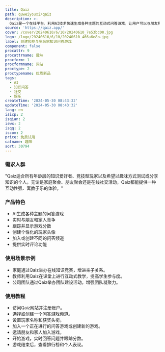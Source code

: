 ```yaml
---
title: Qaiz
path: quweiyouxi/qaiz
description: >-
  Qaiz是一个在线平台，利用AI技术快速生成各种主题的互动式问答游戏，让用户可以与朋友和家人实时竞争，同时跟踪分数并享受实时评论。它提供了一个有趣的方式来测试和分享知识，同时具有社交和娱乐的双重属性。
source: 'https://qaiz.app/'
cover: /cover/20240610/6/10/20240610_7e53bc00.jpg
logo: /logo/20240610/6/10/20240610_466a6e8b.jpg
label: 创建和参与多玩家知识问答游戏
component: false
procattr: 9
procattrname: 趣味
procform: 1
procformname: 网站
proctype: 2
proctypename: 优质新品
tags:
  - AI
  - 知识问答
  - 社交
  - 娱乐
createTime: '2024-05-30 08:43:32'
updateTime: '2024-05-30 08:43:32'
lang: en
isicp: 2
isqian: 2
iswx: 2
isqq: 2
iscom: 2
price: 免费试用
catname: 趣味
sort: 30794
---
```




### 需求人群
"Qaiz适合所有年龄层的知识爱好者、竞技型玩家以及希望以趣味方式测试或分享知识的个人。无论是家庭聚会、朋友聚会还是在线社交活动，Qaiz都能提供一种互动性强、寓教于乐的体验。"

### 产品特色
* AI生成各种主题的问答游戏
* 实时与朋友和家人竞争
* 跟踪并显示游戏分数
* 创建个性化的玩家头像
* 加入或创建不同的问答频道
* 提供实时评论功能

### 使用场景示例
* 家庭通过Qaiz举办在线知识竞赛，增进亲子关系。
* 教师利用Qaiz在课堂上进行互动式教学，提高学生参与度。
* 公司团队通过Qaiz举办团队建设活动，增强团队凝聚力。

### 使用教程
* 访问Qaiz网站并注册账户。
* 选择或创建一个问答游戏频道。
* 设置玩家名称和获奖头衔。
* 加入一个正在进行的问答游戏或创建新的游戏。
* 邀请朋友和家人加入游戏。
* 开始游戏，实时回答问题并跟踪分数。
* 游戏结束后，查看排行榜和个人表现。

  
